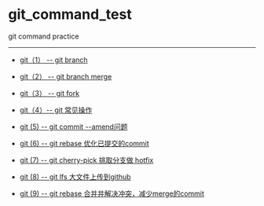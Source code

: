 # git_command_test

git command practice

---

* <a href="https://blog.csdn.net/qq_26437925/article/details/51112851" target="_blank" title="">git（1） -- git branch</a>

* <a href="https://blog.csdn.net/qq_26437925/article/details/51113339" target="_blank" title="">git（2） -- git branch merge</a>

* <a href="https://blog.csdn.net/qq_26437925/article/details/52247706" target="_blank" title="">git（3） -- git fork</a>

* <a href="https://blog.csdn.net/qq_26437925/article/details/53047820" target="_blank" title="">git（4）-- git 常见操作</a>

* <a href="https://blog.csdn.net/qq_26437925/article/details/77415776" target="_blank" title="">git (5) -- git commit --amend问题</a>

* <a href="https://blog.csdn.net/qq_26437925/article/details/86547253" target="_blank" title="">git (6) -- git rebase 优化已提交的commit</a>

* <a href="https://blog.csdn.net/qq_26437925/article/details/86547708" target="_blank" title="">git (7) -- git cherry-pick 挑取分支做 hotfix</a>

* <a href="https://blog.csdn.net/qq_26437925/article/details/88907701" target="_blank" title="">git (8) -- git lfs 大文件上传到github</a>

* <a href="https://blog.csdn.net/qq_26437925/article/details/92442680" target="_blank" title="">git (9) -- git rebase 合并并解决冲突，减少merge的commit</a>

